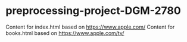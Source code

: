 # preprocessing-project-DGM-2780

Content for index.html based on https://www.apple.com/
Content for books.html based on https://www.apple.com/tv/
